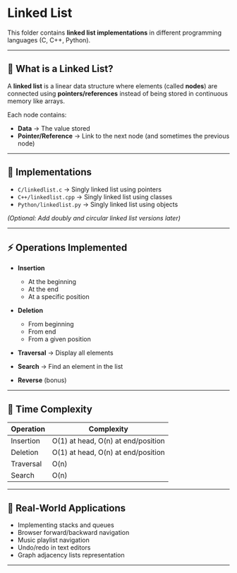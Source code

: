 # Linked List

This folder contains **linked list implementations** in different programming languages (C, C++, Python).

---

## 📌 What is a Linked List?
A **linked list** is a linear data structure where elements (called **nodes**) are connected using **pointers/references** instead of being stored in continuous memory like arrays.

Each node contains:
- **Data** → The value stored
- **Pointer/Reference** → Link to the next node (and sometimes the previous node)

---

## 📂 Implementations
- `C/linkedlist.c` → Singly linked list using pointers  
- `C++/linkedlist.cpp` → Singly linked list using classes  
- `Python/linkedlist.py` → Singly linked list using objects  

*(Optional: Add doubly and circular linked list versions later)*

---

## ⚡ Operations Implemented
- **Insertion**  
  - At the beginning  
  - At the end  
  - At a specific position  

- **Deletion**  
  - From beginning  
  - From end  
  - From a given position  

- **Traversal** → Display all elements  
- **Search** → Find an element in the list  
- **Reverse** (bonus)  

---

## 🔎 Time Complexity
| Operation       | Complexity |
|-----------------|------------|
| Insertion       | O(1) at head, O(n) at end/position |
| Deletion        | O(1) at head, O(n) at end/position |
| Traversal       | O(n) |
| Search          | O(n) |

---

## 🎯 Real-World Applications
- Implementing stacks and queues  
- Browser forward/backward navigation  
- Music playlist navigation  
- Undo/redo in text editors  
- Graph adjacency lists representation  

---